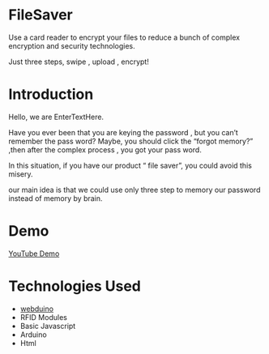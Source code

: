 # FileSaver
Use a card reader to encrypt your files to reduce a bunch of complex encryption and security technologies.

Just three steps, swipe , upload , encrypt!

# Introduction
Hello, we are EnterTextHere. 

Have you ever been that you are keying the password ,
but you can’t remember the pass word?
Maybe, you should click the “forgot memory?” 
,then after the complex process , you got your pass word.  

In this situation, if you have our product “ file saver”,
you could avoid this misery.

our main idea is that we could use only three step to memory our password 
instead of memory by brain.

# Demo

[YouTube Demo](https://www.youtube.com/watch?v=Yxo3898we7Q&feature=youtu.be)

# Technologies Used
- [webduino](https://webduino.io/)
- RFID Modules 
- Basic Javascript 
- Arduino 
- Html 

